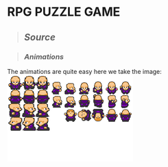 
<html>

<title>RPG PUZZLE GAME README</title>

</html>


# RPG PUZZLE GAME

>## *Source*

>### *Animations*

The animations are quite easy here we take the image:
<img src="img/character.png">
